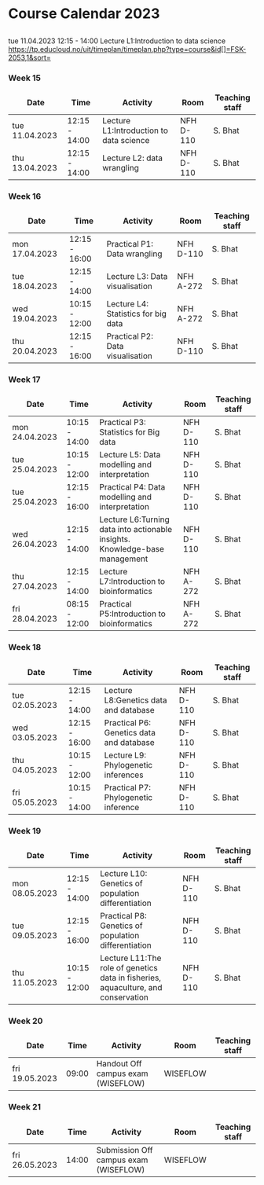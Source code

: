 # Course Calendar 2023  
## 
tue 11.04.2023	12:15 - 14:00	Lecture L1:Introduction to data science  
https://tp.educloud.no/uit/timeplan/timeplan.php?type=course&id[]=FSK-2053,1&sort=  

<style>
td, th {
   border: none!important;
}
</style>

### Week 15
| Date           | Time          | Activity                                                                          | Room      | Teaching staff |
|----------------|---------------|-----------------------------------------------------------------------------------|-----------|----------------|
| tue 11.04.2023 | 12:15 - 14:00 | Lecture L1:Introduction to data science                                           | NFH D-110 | S. Bhat        |
| thu 13.04.2023 | 12:15 - 14:00 | Lecture L2: data wrangling                                                        | NFH D-110 | S. Bhat        |
### Week 16
| Date           | Time          | Activity                                                                          | Room      | Teaching staff |
|----------------|---------------|-----------------------------------------------------------------------------------|-----------|----------------|
| mon 17.04.2023 | 12:15 - 16:00 | Practical P1: Data wrangling                                                      | NFH D-110 | S. Bhat        |
| tue 18.04.2023 | 12:15 - 14:00 | Lecture L3: Data visualisation                                                    | NFH A-272 | S. Bhat        |
| wed 19.04.2023 | 10:15 - 12:00 | Lecture L4: Statistics for big data                                               | NFH A-272 | S. Bhat        |
| thu 20.04.2023 | 12:15 - 16:00 | Practical P2: Data visualisation                                                  | NFH D-110 | S. Bhat        |
### Week 17
| Date           | Time          | Activity                                                                          | Room      | Teaching staff |
|----------------|---------------|-----------------------------------------------------------------------------------|-----------|----------------|
| mon 24.04.2023 | 10:15 - 14:00 | Practical P3: Statistics for Big data                                             | NFH D-110 | S. Bhat        |
| tue 25.04.2023 | 10:15 - 12:00 | Lecture L5: Data modelling and interpretation                                     | NFH D-110 | S. Bhat        |
| tue 25.04.2023 | 12:15 - 16:00 | Practical P4: Data modelling and interpretation                                   | NFH D-110 | S. Bhat        |
| wed 26.04.2023 | 12:15 - 14:00 | Lecture L6:Turning data into actionable insights. Knowledge-base management       | NFH D-110 | S. Bhat        |
| thu 27.04.2023 | 12:15 - 14:00 | Lecture L7:Introduction to bioinformatics                                         | NFH A-272 | S. Bhat        |
| fri 28.04.2023 | 08:15 - 12:00 | Practical P5:Introduction to bioinformatics                                       | NFH A-272 | S. Bhat        |
### Week 18
| Date           | Time          | Activity                                                                          | Room      | Teaching staff |
|----------------|---------------|-----------------------------------------------------------------------------------|-----------|----------------|
| tue 02.05.2023 | 12:15 - 14:00 | Lecture L8:Genetics data and database                                             | NFH D-110 | S. Bhat        |
| wed 03.05.2023 | 12:15 - 16:00 | Practical P6: Genetics data and database                                          | NFH D-110 | S. Bhat        |
| thu 04.05.2023 | 10:15 - 12:00 | Lecture L9: Phylogenetic inferences                                               | NFH D-110 | S. Bhat        |
| fri 05.05.2023 | 10:15 - 14:00 | Practical P7: Phylogenetic inference                                              | NFH D-110 | S. Bhat        |
### Week 19
| Date           | Time          | Activity                                                                          | Room      | Teaching staff |
|----------------|---------------|-----------------------------------------------------------------------------------|-----------|----------------|
| mon 08.05.2023 | 12:15 - 14:00 | Lecture L10: Genetics of population differentiation                               | NFH D-110 | S. Bhat        |
| tue 09.05.2023 | 12:15 - 16:00 | Practical P8: Genetics of population differentiation                              | NFH D-110 | S. Bhat        |
| thu 11.05.2023 | 10:15 - 12:00 | Lecture L11:The role of genetics data in fisheries, aquaculture, and conservation | NFH D-110 | S. Bhat        |
### Week 20
| Date           | Time          | Activity                                                                          | Room      | Teaching staff |
|----------------|---------------|-----------------------------------------------------------------------------------|-----------|----------------|
| fri 19.05.2023 | 09:00         | Handout Off campus exam (WISEFLOW)                                                | WISEFLOW  |                |
### Week 21
| Date           | Time          | Activity                                                                          | Room      | Teaching staff |
|----------------|---------------|-----------------------------------------------------------------------------------|-----------|----------------|
| fri 26.05.2023 | 14:00         | Submission Off campus exam (WISEFLOW)                                             | WISEFLOW  |                |
